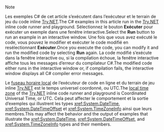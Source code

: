 
> [!NOTE]
> <span data-ttu-id="61261-101">Les exemples C# de cet article s’exécutent dans l’exécuteur et le terrain de jeu du code inline [Try.NET](https://try.dot.net).</span><span class="sxs-lookup"><span data-stu-id="61261-101">The C# examples in this article run in the [Try.NET](https://try.dot.net) inline code runner and playground.</span></span> <span data-ttu-id="61261-102">Sélectionnez le bouton **Exécuter** pour exécuter un exemple dans une fenêtre interactive.</span><span class="sxs-lookup"><span data-stu-id="61261-102">Select the **Run** button to run an example in an interactive window.</span></span> <span data-ttu-id="61261-103">Une fois que vous avez exécuté le code, vous pouvez le modifier et exécuter le code modifié en resélectionnant **Exécuter**.</span><span class="sxs-lookup"><span data-stu-id="61261-103">Once you execute the code, you can modify it and run the modified code by selecting **Run** again.</span></span> <span data-ttu-id="61261-104">La code modifié s’exécute dans la fenêtre interactive ou, si la compilation échoue, la fenêtre interactive affiche tous les messages d’erreur du compilateur C#.</span><span class="sxs-lookup"><span data-stu-id="61261-104">The modified code either runs in the interactive window or, if compilation fails, the interactive window displays all C# compiler error messages.</span></span> 
>  
> <span data-ttu-id="61261-105">Le [fuseau horaire local](xref:System.TimeZoneInfo.Local) de l’exécuteur de code en ligne et du terrain de jeu inline [Try.NET](https://try.dot.net) est le temps universel coordonné, ou UTC.</span><span class="sxs-lookup"><span data-stu-id="61261-105">The [local time zone](xref:System.TimeZoneInfo.Local) of the [Try.NET](https://try.dot.net) inline code runner and playground is Coordinated Universal Time, or UTC.</span></span> <span data-ttu-id="61261-106">Cela peut affecter le comportement et la sortie d’exemples qui illustrent les types <xref:System.DateTime>, <xref:System.DateTimeOffset> et <xref:System.TimeZoneInfo> ainsi que leurs membres.</span><span class="sxs-lookup"><span data-stu-id="61261-106">This may affect the behavior and the output of examples that illustrate the <xref:System.DateTime>, <xref:System.DateTimeOffset>, and <xref:System.TimeZoneInfo> types and their members.</span></span>
